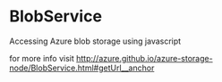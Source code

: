 # BlobService
Accessing Azure blob storage using javascript 



for more info visit http://azure.github.io/azure-storage-node/BlobService.html#getUrl__anchor
